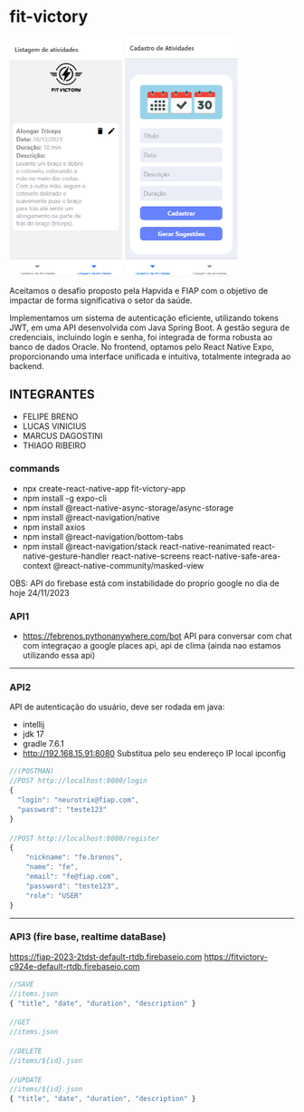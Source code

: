 # fit-victory

<p>
  <img src="./listActivity.png" width="200" title="hover text">
  <img src="./registerActivity.png" width="200" title="hover text">
</p>

Aceitamos o desafio proposto pela Hapvida e FIAP com o objetivo de impactar de forma significativa o setor da saúde.

Implementamos um sistema de autenticação eficiente, utilizando tokens JWT, em uma API desenvolvida com Java Spring Boot. A gestão segura de credenciais, incluindo login e senha, foi integrada de forma robusta ao banco de dados Oracle. No frontend, optamos pelo React Native Expo, proporcionando uma interface unificada e intuitiva, totalmente integrada ao backend.

## INTEGRANTES
- FELIPE BRENO
- LUCAS VINICIUS
- MARCUS DAGOSTINI
- THIAGO RIBEIRO

### commands
- npx create-react-native-app fit-victory-app
- npm install -g expo-cli
- npm install @react-native-async-storage/async-storage
- npm install @react-navigation/native
- npm install axios
- npm install @react-navigation/bottom-tabs
- npm install @react-navigation/stack react-native-reanimated react-native-gesture-handler react-native-screens react-native-safe-area-context @react-native-community/masked-view


OBS: API do firebase está com instabilidade do proprio google no dia de hoje 24/11/2023

### API1
- https://febrenos.pythonanywhere.com/bot
API para conversar com chat com integraçao a google places api, api de clima (ainda nao estamos utilizando essa api)



---

### API2

API de autenticação do usuário, deve ser rodada em java:
- intellij
- jdk 17
- gradle 7.6.1
- http://192.168.15.91:8080 Substitua pelo seu endereço IP local ipconfig

```js
//(POSTMAN)
//POST http://localhost:8080/login
{
  "login": "neurotrix@fiap.com",
  "password": "teste123"
}

//POST http://localhost:8080/register
{
    "nickname": "fe.brenos",
    "name": "fe",
    "email": "fe@fiap.com",
    "password": "teste123",
    "role": "USER"
}
```
---

### API3 (fire base, realtime dataBase)

https://fiap-2023-2tdst-default-rtdb.firebaseio.com
https://fitvictory-c924e-default-rtdb.firebaseio.com

```js
//SAVE
//items.json
{ "title", "date", "duration", "description" }

//GET
//items.json

//DELETE
//items/${id}.json

//UPDATE
//items/${id}.json
{ "title", "date", "duration", "description" }
```

